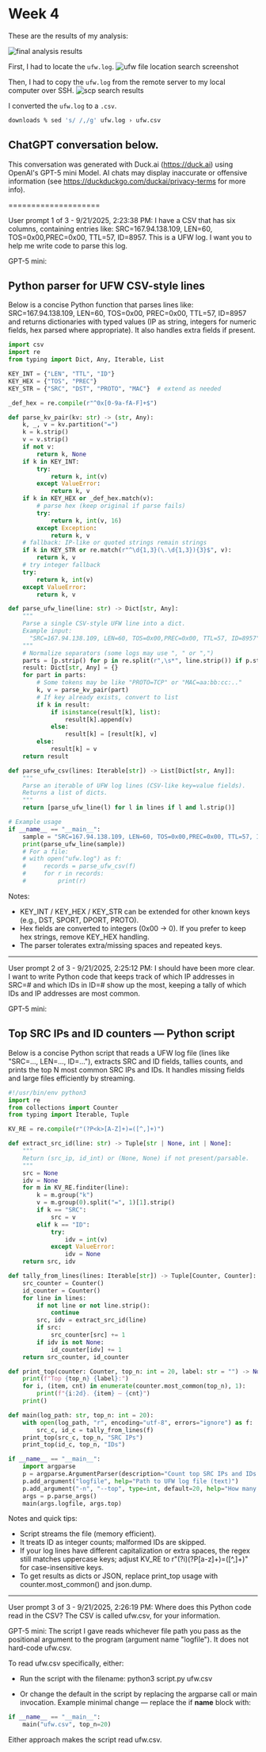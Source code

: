 # Week 4
These are the results of my analysis:

![final analysis results](https://enderversing.github.io/itp-blog/assets/img/undnet/week4/results.png)

First, I had to locate the `ufw.log`.
![ufw file location search screenshot](https://enderversing.github.io/itp-blog/assets/img/undnet/week4/location.png)

Then, I had to copy the `ufw.log` from the remote server to my local computer over SSH.
![scp search results](https://enderversing.github.io/itp-blog/assets/img/undnet/week4/scp.png)

I converted the `ufw.log` to a `.csv`.
```bash
downloads % sed 's/ /,/g' ufw.log › ufw.csv
```

ChatGPT conversation below.
---
This conversation was generated with Duck.ai (https://duck.ai) using OpenAI's GPT-5 mini Model. AI chats may display inaccurate or offensive information (see https://duckduckgo.com/duckai/privacy-terms for more info).

====================

User prompt 1 of 3 - 9/21/2025, 2:23:38 PM:
I have a CSV that has six columns, containing entries like: SRC=167.94.138.109, LEN=60, TOS=0x00,PREC=0x00, TTL=57, ID=8957. This is a UFW log. I want you to help me write code to parse this log.

GPT-5 mini:
## Python parser for UFW CSV-style lines

Below is a concise Python function that parses lines like:
SRC=167.94.138.109, LEN=60, TOS=0x00, PREC=0x00, TTL=57, ID=8957
and returns dictionaries with typed values (IP as string, integers for numeric fields, hex parsed where appropriate). It also handles extra fields if present.

```python
import csv
import re
from typing import Dict, Any, Iterable, List

KEY_INT = {"LEN", "TTL", "ID"}
KEY_HEX = {"TOS", "PREC"}
KEY_STR = {"SRC", "DST", "PROTO", "MAC"}  # extend as needed

_def_hex = re.compile(r"^0x[0-9a-fA-F]+$")

def parse_kv_pair(kv: str) -> (str, Any):
    k, _, v = kv.partition("=")
    k = k.strip()
    v = v.strip()
    if not v:
        return k, None
    if k in KEY_INT:
        try:
            return k, int(v)
        except ValueError:
            return k, v
    if k in KEY_HEX or _def_hex.match(v):
        # parse hex (keep original if parse fails)
        try:
            return k, int(v, 16)
        except Exception:
            return k, v
    # fallback: IP-like or quoted strings remain strings
    if k in KEY_STR or re.match(r"^\d{1,3}(\.\d{1,3}){3}$", v):
        return k, v
    # try integer fallback
    try:
        return k, int(v)
    except ValueError:
        return k, v

def parse_ufw_line(line: str) -> Dict[str, Any]:
    """
    Parse a single CSV-style UFW line into a dict.
    Example input:
      "SRC=167.94.138.109, LEN=60, TOS=0x00,PREC=0x00, TTL=57, ID=8957"
    """
    # Normalize separators (some logs may use ", " or ",")
    parts = [p.strip() for p in re.split(r",\s*", line.strip()) if p.strip()]
    result: Dict[str, Any] = {}
    for part in parts:
        # Some tokens may be like "PROTO=TCP" or "MAC=aa:bb:cc:.."
        k, v = parse_kv_pair(part)
        # If key already exists, convert to list
        if k in result:
            if isinstance(result[k], list):
                result[k].append(v)
            else:
                result[k] = [result[k], v]
        else:
            result[k] = v
    return result

def parse_ufw_csv(lines: Iterable[str]) -> List[Dict[str, Any]]:
    """
    Parse an iterable of UFW log lines (CSV-like key=value fields).
    Returns a list of dicts.
    """
    return [parse_ufw_line(l) for l in lines if l and l.strip()]

# Example usage
if __name__ == "__main__":
    sample = "SRC=167.94.138.109, LEN=60, TOS=0x00,PREC=0x00, TTL=57, ID=8957"
    print(parse_ufw_line(sample))
    # For a file:
    # with open("ufw.log") as f:
    #     records = parse_ufw_csv(f)
    #     for r in records:
    #         print(r)
```

Notes:
- KEY_INT / KEY_HEX / KEY_STR can be extended for other known keys (e.g., DST, SPORT, DPORT, PROTO).
- Hex fields are converted to integers (0x00 → 0). If you prefer to keep hex strings, remove KEY_HEX handling.
- The parser tolerates extra/missing spaces and repeated keys.

--------------------

User prompt 2 of 3 - 9/21/2025, 2:25:12 PM:
I should have been more clear. I want to write Python code that keeps track of which IP addresses in SRC=# and which IDs in ID=# show up the most, keeping a tally of which IDs and IP addresses are most common.

GPT-5 mini:
## Top SRC IPs and ID counters — Python script

Below is a concise Python script that reads a UFW log file (lines like "SRC=..., LEN=..., ID=..."), extracts SRC and ID fields, tallies counts, and prints the top N most common SRC IPs and IDs. It handles missing fields and large files efficiently by streaming.

```python
#!/usr/bin/env python3
import re
from collections import Counter
from typing import Iterable, Tuple

KV_RE = re.compile(r"(?P<k>[A-Z]+)=([^,]+)")

def extract_src_id(line: str) -> Tuple[str | None, int | None]:
    """
    Return (src_ip, id_int) or (None, None) if not present/parsable.
    """
    src = None
    idv = None
    for m in KV_RE.finditer(line):
        k = m.group("k")
        v = m.group(0).split("=", 1)[1].strip()
        if k == "SRC":
            src = v
        elif k == "ID":
            try:
                idv = int(v)
            except ValueError:
                idv = None
    return src, idv

def tally_from_lines(lines: Iterable[str]) -> Tuple[Counter, Counter]:
    src_counter = Counter()
    id_counter = Counter()
    for line in lines:
        if not line or not line.strip():
            continue
        src, idv = extract_src_id(line)
        if src:
            src_counter[src] += 1
        if idv is not None:
            id_counter[idv] += 1
    return src_counter, id_counter

def print_top(counter: Counter, top_n: int = 20, label: str = "") -> None:
    print(f"Top {top_n} {label}:")
    for i, (item, cnt) in enumerate(counter.most_common(top_n), 1):
        print(f"{i:2d}. {item} — {cnt}")
    print()

def main(log_path: str, top_n: int = 20):
    with open(log_path, "r", encoding="utf-8", errors="ignore") as f:
        src_c, id_c = tally_from_lines(f)
    print_top(src_c, top_n, "SRC IPs")
    print_top(id_c, top_n, "IDs")

if __name__ == "__main__":
    import argparse
    p = argparse.ArgumentParser(description="Count top SRC IPs and IDs in UFW log lines.")
    p.add_argument("logfile", help="Path to UFW log file (text)")
    p.add_argument("-n", "--top", type=int, default=20, help="How many top entries to show")
    args = p.parse_args()
    main(args.logfile, args.top)
```

Notes and quick tips:
- Script streams the file (memory efficient).
- It treats ID as integer counts; malformed IDs are skipped.
- If your log lines have different capitalization or extra spaces, the regex still matches uppercase keys; adjust KV_RE to r"(?i)(?P<k>[a-z]+)=([^,]+)" for case-insensitive keys.
- To get results as dicts or JSON, replace print_top usage with counter.most_common() and json.dump.

--------------------

User prompt 3 of 3 - 9/21/2025, 2:26:19 PM:
Where does this Python code read in the CSV? The CSV is called ufw.csv, for your information.

GPT-5 mini:
The script I gave reads whichever file path you pass as the positional argument to the program (argument name "logfile"). It does not hard-code ufw.csv.

To read ufw.csv specifically, either:

- Run the script with the filename:
  python3 script.py ufw.csv

- Or change the default in the script by replacing the argparse call or main invocation. Example minimal change — replace the if __name__ block with:

```python
if __name__ == "__main__":
    main("ufw.csv", top_n=20)
```

Either approach makes the script read ufw.csv.
